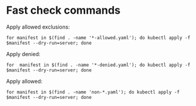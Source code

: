 # Fast check commands

Apply allowed exclusions:

```
for manifest in $(find . -name '*-allowed.yaml'); do kubectl apply -f $manifest --dry-run=server; done
```

Apply denied:

```
for  manifest in $(find . -name '*-denied.yaml'); do kubectl apply -f $manifest --dry-run=server; done
```

Apply allowed:

```
for manifest in $(find . -name 'non-*.yaml'); do kubectl apply -f $manifest --dry-run=server; done
```
